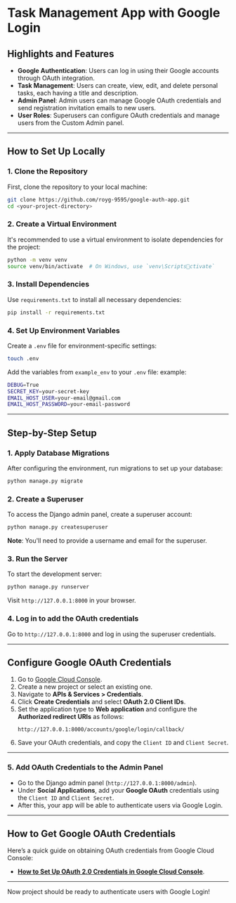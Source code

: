 
# Task Management App with Google Login

## Highlights and Features

- **Google Authentication**: Users can log in using their Google accounts through OAuth integration.
- **Task Management**: Users can create, view, edit, and delete personal tasks, each having a title and description.
- **Admin Panel**: Admin users can manage Google OAuth credentials and send registration invitation emails to new users.
- **User Roles**: Superusers can configure OAuth credentials and manage users from the Custom Admin panel.

---

## How to Set Up Locally

### 1. Clone the Repository

First, clone the repository to your local machine:

```bash
git clone https://github.com/royg-9595/google-auth-app.git
cd <your-project-directory>
```

### 2. Create a Virtual Environment

It's recommended to use a virtual environment to isolate dependencies for the project:

```bash
python -m venv venv
source venv/bin/activate  # On Windows, use `venv\Scriptsctivate`
```

### 3. Install Dependencies

Use `requirements.txt` to install all necessary dependencies:

```bash
pip install -r requirements.txt
```

### 4. Set Up Environment Variables

Create a `.env` file for environment-specific settings:

```bash
touch .env
```

Add the variables from `example_env` to your `.env` file:
example:
```bash
DEBUG=True
SECRET_KEY=your-secret-key
EMAIL_HOST_USER=your-email@gmail.com
EMAIL_HOST_PASSWORD=your-email-password
```

---

## Step-by-Step Setup

### 1. Apply Database Migrations

After configuring the environment, run migrations to set up your database:

```bash
python manage.py migrate
```

### 2. Create a Superuser

To access the Django admin panel, create a superuser account:

```bash
python manage.py createsuperuser
```

**Note**: You'll need to provide a username and email for the superuser.

### 3. Run the Server

To start the development server:

```bash
python manage.py runserver
```

Visit `http://127.0.0.1:8000` in your browser.

### 4. Log in to add the OAuth credentials

Go to `http://127.0.0.1:8000` and log in using the superuser credentials.

---

## Configure Google OAuth Credentials

1. Go to [Google Cloud Console](https://console.cloud.google.com/).
2. Create a new project or select an existing one.
3. Navigate to **APIs & Services > Credentials**.
4. Click **Create Credentials** and select **OAuth 2.0 Client IDs**.
5. Set the application type to **Web application** and configure the **Authorized redirect URIs** as follows:
   ```
   http://127.0.0.1:8000/accounts/google/login/callback/
   ```
6. Save your OAuth credentials, and copy the `Client ID` and `Client Secret`.

---

### 5. Add OAuth Credentials to the Admin Panel

- Go to the Django admin panel (`http://127.0.0.1:8000/admin`).
- Under **Social Applications**, add your **Google OAuth** credentials using the `Client ID` and `Client Secret`.
- After this, your app will be able to authenticate users via Google Login.

---

## How to Get Google OAuth Credentials

Here’s a quick guide on obtaining OAuth credentials from Google Cloud Console:

- **[How to Set Up OAuth 2.0 Credentials in Google Cloud Console](https://developers.google.com/identity/protocols/oauth2)**.

---

Now project should be ready to authenticate users with Google Login!

